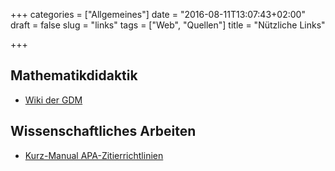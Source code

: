 +++
categories = ["Allgemeines"]
date = "2016-08-11T13:07:43+02:00"
draft = false
slug = "links"
tags = ["Web", "Quellen"]
title = "Nützliche Links"

+++

## Mathematikdidaktik

* [Wiki der GDM](http://madipedia.de/wiki/Hauptseite)

## Wissenschaftliches Arbeiten

* [Kurz-Manual APA-Zitierrichtlinien](http://www.scm.nomos.de/fileadmin/scm/doc/APA-6.pdf)
